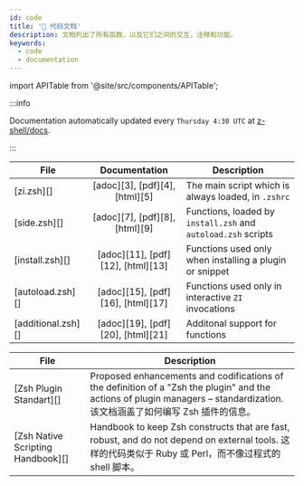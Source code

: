 ```yaml
---
id: code
title: '🔖 代码文档'
description: 文档列出了所有函数，以及它们之间的交互，注释和功能。
keywords:
  - code
  - documentation
---
```


import APITable from '@site/src/components/APITable';

:::info

Documentation automatically updated every `Thursday 4:30 UTC` at [z-shell/docs][].

:::

<!-- markdownlint-disable MD013 -->

<APITable>

| File                 |           Documentation           | Description                                                   |
| -------------------- | :-------------------------------: | ------------------------------------------------------------- |
| [zi.zsh][]          |  [adoc][3], [pdf][4], [html][5]   | The main script which is always loaded, in `.zshrc`           |
| [side.zsh][]        |  [adoc][7], [pdf][8], [html][9]   | Functions, loaded by `install.zsh` and `autoload.zsh` scripts |
| [install.zsh][]    | [adoc][11], [pdf][12], [html][13] | Functions used only when installing a plugin or snippet       |
| [autoload.zsh][]   | [adoc][15], [pdf][16], [html][17] | Functions used only in interactive `ZI` invocations           |
| [additional.zsh][] | [adoc][19], [pdf][20], [html][21] | Additonal support for functions                               |

</APITable>
<APITable>

| File                                | Description                                                                                                                                                                                             |
| ----------------------------------- | ------------------------------------------------------------------------------------------------------------------------------------------------------------------------------------------------------- |
| [Zsh Plugin Standart][]           | Proposed enhancements and codifications of the definition of a "Zsh the plugin" and the actions of plugin managers – standardization. 该文档涵盖了如何编写 Zsh 插件的信息。 |
| [Zsh Native Scripting Handbook][] | Handbook to keep Zsh constructs that are fast, robust, and do not depend on external tools. 这样的代码类似于 Ruby 或 Perl，而不像过程式的 shell 脚本。                                  |

</APITable>

<!-- markdownlint-enable MD013 -->

[z-shell/docs]: https://github.com/z-shell/docs
